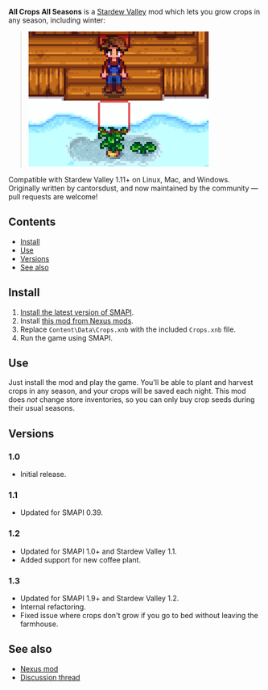 ﻿**All Crops All Seasons** is a [Stardew Valley](http://stardewvalley.net/) mod which lets you grow
crops in any season, including winter:
> ![](screenshot.png)

Compatible with Stardew Valley 1.11+ on Linux, Mac, and Windows. Originally written by cantorsdust,
and now maintained by the community — pull requests are welcome!

## Contents
* [Install](#install)
* [Use](#use)
* [Versions](#versions)
* [See also](#see-also)

## Install
1. [Install the latest version of SMAPI](http://canimod.com/for-players/install-smapi).
2. Install [this mod from Nexus mods](http://www.nexusmods.com/stardewvalley/mods/170).
3. Replace `Content\Data\Crops.xnb` with the included `Crops.xnb` file.
4. Run the game using SMAPI.

## Use
Just install the mod and play the game. You'll be able to plant and harvest crops in any season,
and your crops will be saved each night. This mod does _not_ change store inventories, so you can
only buy crop seeds during their usual seasons.

## Versions
### 1.0
* Initial release.

### 1.1
* Updated for SMAPI 0.39.

### 1.2
* Updated for SMAPI 1.0+ and Stardew Valley 1.1.
* Added support for new coffee plant.

### 1.3
* Updated for SMAPI 1.9+ and Stardew Valley 1.2.
* Internal refactoring.
* Fixed issue where crops don't grow if you go to bed without leaving the farmhouse.

## See also
* [Nexus mod](http://www.nexusmods.com/stardewvalley/mods/170)
* [Discussion thread](http://community.playstarbound.com/threads/smapi-all-crops-all-seasons-plant-and-harvest-any-crop-in-any-season.108526/)
